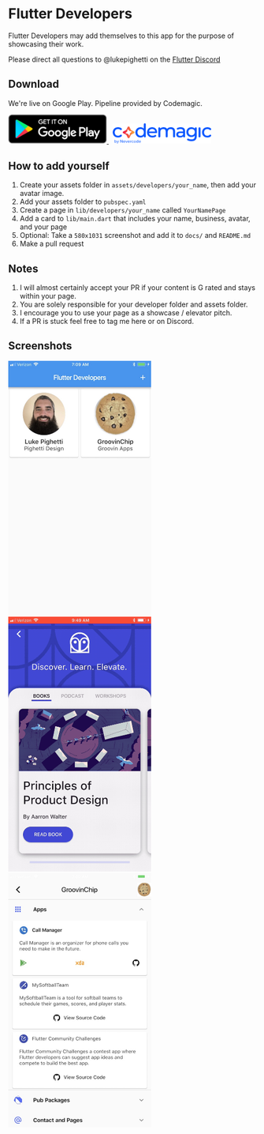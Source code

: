 # Flutter Developers

Flutter Developers may add themselves to this app for the purpose of showcasing their work.

Please direct all questions to @lukepighetti on the [Flutter Discord](https://discord.gg/bdseQm2)

## Download

We're live on Google Play. Pipeline provided by Codemagic.

<div align="left">
    <a href="https://play.google.com/store/apps/details?id=com.fluttercommunity.developers">
      <img src="/docs/google-play.png" width="200px">
    </a>
    &nbsp;
    <a href="https://codemagic.io">
      <img src="/docs/codemagic.png" width="200px">
    </a>
</div>

## How to add yourself

1. Create your assets folder in `assets/developers/your_name`, then add your avatar image.
2. Add your assets folder to `pubspec.yaml`
3. Create a page in `lib/developers/your_name` called `YourNamePage`
4. Add a card to `lib/main.dart` that includes your name, business, avatar, and your page
5. Optional: Take a `580x1031` screenshot and add it to `docs/` and `README.md`
6. Make a pull request

## Notes

1. I will almost certainly accept your PR if your content is G rated and stays within your page.
2. You are solely responsible for your developer folder and assets folder.
3. I encourage you to use your page as a showcase / elevator pitch.
4. If a PR is stuck feel free to tag me here or on Discord.

## Screenshots

<div align="left">
    <img src="/docs/homepage.jpg" width="290px"/> 
    <img src="/docs/luke_pighetti.gif" width="290px"/>
    <img src="/docs/devpage2.jpg" width="290px"/>
</div>
